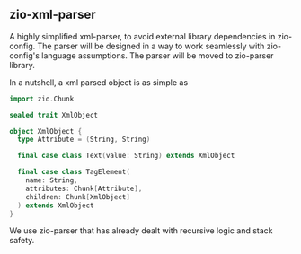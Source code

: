 ## zio-xml-parser

A highly simplified xml-parser,
to avoid external library dependencies
in zio-config. The parser will be designed
in a way to work seamlessly with zio-config's
language assumptions. The parser will be moved to zio-parser library.

In a nutshell, a xml parsed object is as simple as

```scala
import zio.Chunk

sealed trait XmlObject

object XmlObject {
  type Attribute = (String, String)

  final case class Text(value: String) extends XmlObject

  final case class TagElement(
    name: String,
    attributes: Chunk[Attribute],
    children: Chunk[XmlObject]
  ) extends XmlObject
}

```

We use zio-parser that has already dealt with recursive logic and stack safety.
